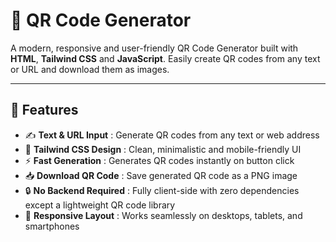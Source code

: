 # 🔳 QR Code Generator

A modern, responsive and user-friendly QR Code Generator built with **HTML**, **Tailwind CSS** and **JavaScript**. Easily create QR codes from any text or URL and download them as images.

---

## 🚀 Features

- ✍️ **Text & URL Input** : Generate QR codes from any text or web address  
- 🎨 **Tailwind CSS Design** : Clean, minimalistic and mobile-friendly UI  
- ⚡ **Fast Generation** : Generates QR codes instantly on button click  
- 📥 **Download QR Code** : Save generated QR code as a PNG image  
- 🔒 **No Backend Required** : Fully client-side with zero dependencies except a lightweight QR code library  
- 📱 **Responsive Layout** : Works seamlessly on desktops, tablets, and smartphones  
